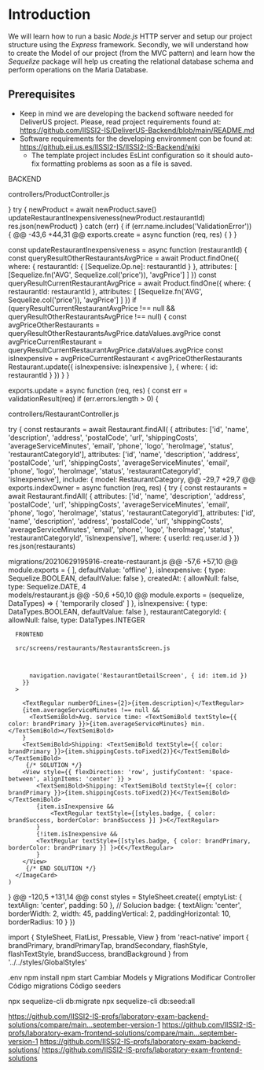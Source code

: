 # Introduction
We will learn how to run a basic _Node.js_ HTTP server and setup our project structure using the _Express_ framework.
Secondly, we will understand how to create the Model of our project (from the MVC pattern) and learn how the _Sequelize_ package will help us creating the relational database schema and perform operations on the Maria Database.
## Prerequisites
* Keep in mind we are developing the backend software needed for DeliverUS project. Please, read project requirements found at: https://github.com/IISSI2-IS/DeliverUS-Backend/blob/main/README.md
* Software requirements for the developing environment con be found at: https://github.eii.us.es/IISSI2-IS/IISSI2-IS-Backend/wiki
  * The template project includes EsLint configuration so it should auto-fix formatting problems as soon as a file is saved.






BACKEND

controllers/ProductController.js

  }
    try {
      newProduct = await newProduct.save()
      updateRestaurantInexpensiveness(newProduct.restaurantId)
      res.json(newProduct)
    } catch (err) {
      if (err.name.includes('ValidationError')) {
@@ -43,6 +44,31 @@ exports.create = async function (req, res) {
  }
}

const updateRestaurantInexpensiveness = async function (restaurantId) {
  const queryResultOtherRestaurantsAvgPrice = await Product.findOne({
    where: {
      restaurantId: { [Sequelize.Op.ne]: restaurantId }
    },
    attributes: [
      [Sequelize.fn('AVG', Sequelize.col('price')), 'avgPrice']
    ]
  })
  const queryResultCurrentRestaurantAvgPrice = await Product.findOne({
    where: {
      restaurantId: restaurantId
    },
    attributes: [
      [Sequelize.fn('AVG', Sequelize.col('price')), 'avgPrice']
    ]
  })
  if (queryResultCurrentRestaurantAvgPrice !== null && queryResultOtherRestaurantsAvgPrice !== null) {
    const avgPriceOtherRestaurants = queryResultOtherRestaurantsAvgPrice.dataValues.avgPrice
    const avgPriceCurrentRestaurant = queryResultCurrentRestaurantAvgPrice.dataValues.avgPrice
    const isInexpensive = avgPriceCurrentRestaurant < avgPriceOtherRestaurants
    Restaurant.update({ isInexpensive: isInexpensive }, { where: { id: restaurantId } })
  }
}

exports.update = async function (req, res) {
  const err = validationResult(req)
  if (err.errors.length > 0) {






controllers/RestaurantController.js


try {
    const restaurants = await Restaurant.findAll(
      {
        attributes: ['id', 'name', 'description', 'address', 'postalCode', 'url', 'shippingCosts', 'averageServiceMinutes', 'email', 'phone', 'logo', 'heroImage', 'status', 'restaurantCategoryId'],
        attributes: ['id', 'name', 'description', 'address', 'postalCode', 'url', 'shippingCosts', 'averageServiceMinutes', 'email', 'phone', 'logo', 'heroImage', 'status', 'restaurantCategoryId', 'isInexpensive'],
        include:
      {
        model: RestaurantCategory,
@@ -29,7 +29,7 @@ exports.indexOwner = async function (req, res) {
  try {
    const restaurants = await Restaurant.findAll(
      {
        attributes: ['id', 'name', 'description', 'address', 'postalCode', 'url', 'shippingCosts', 'averageServiceMinutes', 'email', 'phone', 'logo', 'heroImage', 'status', 'restaurantCategoryId'],
        attributes: ['id', 'name', 'description', 'address', 'postalCode', 'url', 'shippingCosts', 'averageServiceMinutes', 'email', 'phone', 'logo', 'heroImage', 'status', 'restaurantCategoryId', 'isInexpensive'],
        where: { userId: req.user.id }
      })
    res.json(restaurants)
    
    
    
    
     
migrations/20210629195916-create-restaurant.js
@@ -57,6 +57,10 @@ module.exports = {
        ],
        defaultValue: 'offline'
      },
      isInexpensive: {
        type: Sequelize.BOOLEAN,
        defaultValue: false
      },
      createdAt: {
        allowNull: false,
        type: Sequelize.DATE,
  4  
models/restaurant.js
@@ -50,6 +50,10 @@ module.exports = (sequelize, DataTypes) => {
        'temporarily closed'
      ]
    },
    isInexpensive: {
      type: DataTypes.BOOLEAN,
      defaultValue: false
    },
    restaurantCategoryId: {
      allowNull: false,
      type: DataTypes.INTEGER
      
      
      
      
      
      
      
      
      
      
      
      FRONTEND
      
      src/screens/restaurants/RestaurantsScreen.js
      
      
      
          navigation.navigate('RestaurantDetailScreen', { id: item.id })
        }}
      >

        <TextRegular numberOfLines={2}>{item.description}</TextRegular>
        {item.averageServiceMinutes !== null &&
          <TextSemiBold>Avg. service time: <TextSemiBold textStyle={{ color: brandPrimary }}>{item.averageServiceMinutes} min.</TextSemiBold></TextSemiBold>
        }
        <TextSemiBold>Shipping: <TextSemiBold textStyle={{ color: brandPrimary }}>{item.shippingCosts.toFixed(2)}€</TextSemiBold></TextSemiBold>
         {/* SOLUTION */}
        <View style={{ flexDirection: 'row', justifyContent: 'space-between', alignItems: 'center' }} >
            <TextSemiBold>Shipping: <TextSemiBold textStyle={{ color: brandPrimary }}>{item.shippingCosts.toFixed(2)}€</TextSemiBold></TextSemiBold>
            {item.isInexpensive &&
                <TextRegular textStyle={[styles.badge, { color: brandSuccess, borderColor: brandSuccess }] }>€</TextRegular>
            }
            {!item.isInexpensive &&
            <TextRegular textStyle={[styles.badge, { color: brandPrimary, borderColor: brandPrimary }] }>€€</TextRegular>
            }
        </View>
         {/* END SOLUTION */}
      </ImageCard>
    )
  }
@@ -120,5 +131,14 @@ const styles = StyleSheet.create({
  emptyList: {
    textAlign: 'center',
    padding: 50
  },
  // Solucion
  badge: {
    textAlign: 'center',
    borderWidth: 2,
    width: 45,
    paddingVertical: 2,
    paddingHorizontal: 10,
    borderRadius: 10
  }
})




import { StyleSheet, FlatList, Pressable, View } from 'react-native'
import { brandPrimary, brandPrimaryTap, brandSecondary, flashStyle, flashTextStyle, brandSuccess, brandBackground } from '../../styles/GlobalStyles'




.env
npm install
npm start 
Cambiar Models y Migrations
Modificar Controller
Código migrations
Código seeders


npx sequelize-cli db:migrate
npx sequelize-cli db:seed:all





https://github.com/IISSI2-IS-profs/laboratory-exam-backend-solutions/compare/main...september-version-1
https://github.com/IISSI2-IS-profs/laboratory-exam-frontend-solutions/compare/main...september-version-1
https://github.com/IISSI2-IS-profs/laboratory-exam-backend-solutions/
https://github.com/IISSI2-IS-profs/laboratory-exam-frontend-solutions


